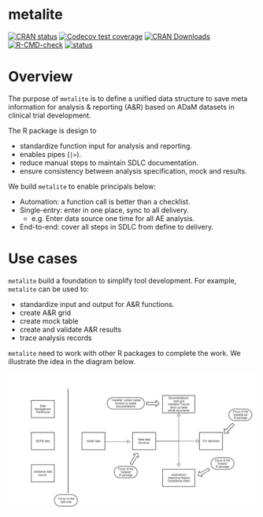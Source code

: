 # metalite

<!-- badges: start -->

[![CRAN
status](https://www.r-pkg.org/badges/version/metalite)](https://CRAN.R-project.org/package=metalite)
[![Codecov test
coverage](https://codecov.io/gh/Merck/metalite/branch/master/graph/badge.svg)](https://app.codecov.io/gh/Merck/metalite?branch=master)
[![CRAN
Downloads](https://cranlogs.r-pkg.org/badges/metalite)](https://cran.r-project.org/package=metalite)
[![R-CMD-check](https://github.com/Merck/metalite/workflows/R-CMD-check/badge.svg)](https://github.com/Merck/metalite/actions)
[![status](https://tinyverse.netlify.com/badge/metalite)](https://tinyverse.netlify.app/)
<!-- badges: end -->


# Overview

The purpose of `metalite` is to define a unified data structure to save meta information 
for analysis & reporting (A&R) based on ADaM datasets in clinical trial development. 

The R package is design to 

- standardize function input for analysis and reporting. 
- enables pipes (`|>`).
- reduce manual steps to maintain SDLC documentation.
- ensure consistency between analysis specification, mock and results.

We build `metalite` to enable principals below:

- Automation: a function call is better than a checklist. 
- Single-entry: enter in one place, sync to all delivery. 
  - e.g. Enter data source one time for all AE analysis.
- End-to-end: cover all steps in SDLC from define to delivery.

# Use cases 

`metalite` build a foundation to simplify tool development. 
For example, `metalite` can be used to: 

- standardize input and output for A&R functions. 
- create A&R grid 
- create mock table 
- create and validate A&R results
- trace analysis records 

`metalite` need to work with other R packages to complete the work. 
We illustrate the idea in the diagram below.

![alt text](inst/figures/design-diagram.png)

